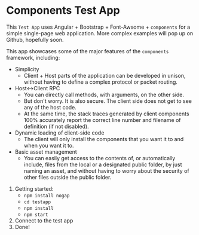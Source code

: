 Components Test App
=============

This `Test App` uses Angular + Bootstrap + Font-Awsome + `components` for a simple single-page web application.
More complex examples will pop up on Github, hopefully soon.

This app showcases some of the major features of the `components` framework, including:

* Simplicity
  * Client + Host parts of the application can be developed in unison, without having to define a complex protocol or packet routing.
* Host<->Client RPC
  * You can directly call methods, with arguments, on the other side.
  * But don't worry. It is also secure. The client side does not get to see any of the host code.
  * At the same time, the stack traces generated by client components 100% accurately report the correct line number and filename of definition (if not disabled).
* Dynamic loading of client-side code
  * The client will only install the components that you want it to and when you want it to.
* Basic asset management
  * You can easily get access to the contents of, or automatically include, files from the local or a designated public folder, by just naming an asset, and without having to worry about the security of other files outside the public folder.


1. Getting started:
    * `npm install nogap`
    * `cd testapp`
    * `npm install`
    * `npm start`
2. Connect to the test app
3. Done!